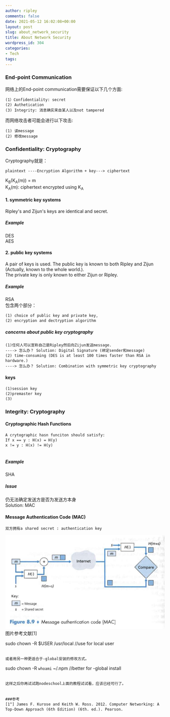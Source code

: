 ```yaml
---
author: ripley
comments: false
date: 2021-05-12 16:02:08+00:00
layout: post
slug: about_network_security
title: About Network Security
wordpress_id: 304
categories:
- Tech
tags:
---
```

### **End-point Communication**
网络上的End-point communication需要保证以下几个方面:
```
(1）Confidentiality: secret   
(2) Authetication  
(3) Integrity: 消息确实来自某人以及not tampered    
```
而网络攻击者可能会进行以下攻击:  
```
(1) 读message  
(2) 修改message  
```

### **Confidentiality:  Cryptography**

Cryptography就是：
```  
plaintext ----Encryption Algorithm + key---> ciphertext
```
K<sub>B</sub>(K<sub>A</sub>(m)) = m   
K<sub>A</sub>(m): ciphertext encrypted using K<sub>A</sub>  
  
#### **1. symmetric key systems**
Ripley's and Zijun's keys are identical and secret.  
##### **Example**
DES  
AES  

#### **2. public key systems**
A pair of keys is used. The public key is known to both Ripley and Zijun (Actually, known to the whole world.).  
The private key is only known to either Zijun or Ripley.  
##### **Example**
RSA  
包含两个部分：  
```
(1) choice of public key and private key,  
(2) encryption and dectryption algorithm
```
##### **concerns about public key cryptography**
```
(1)任何人可以宣称自己是Ripley然后向Zijun发送message.    
----> 怎么办？ Solution: Digital Signature (绑定sender和message)  
(2) time-consuming (DES is at least 100 times faster than RSA in hardware.)    
----> 怎么办？ Solution: Combination with symmetric key cryptography  
```
#### **keys**
```
(1)session key  
(2)premaster key  
(3) 
```   

### **Integrity:  Cryptography**

#### **Cryptographic Hash Functions**

```   
A crytographic hasn funciton should satisfy:  
If x == y : H(x) = H(y)  
x != y : H(x) != H(y)  
    
```   
##### **Example**
SHA  
##### **Issue**
仍无法确定发送方是否为发送方本身  
Solution:  MAC  
  
#### **Message Authentication Code (MAC)**
```
双方拥有a shared secret : authentication key  
```
![avatar](figure8_9_Message_authentication_code.png)
图片参考文献[1]





sudo chown -R $USER /usr/local
//use for local user
```    

或者用另一种更适合于-global安装的修改方式。

```
sudo chown -R `whoami` ~/.npm
//better for -global install
```   

这样之后你再试试跑nodeschool上面的教程试试看，应该已经可行了。


###参考
[1^] James F. Kurose and Keith W. Ross. 2012. Computer Networking: A Top-Down Approach (6th Edition) (6th. ed.). Pearson.